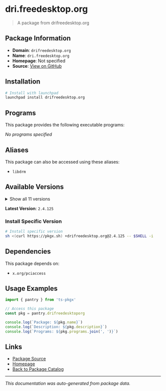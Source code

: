 # dri.freedesktop.org

> A package from drifreedesktop.org

## Package Information

- **Domain**: `drifreedesktop.org`
- **Name**: `dri.freedesktop.org`
- **Homepage**: Not specified
- **Source**: [View on GitHub](https://github.com/pkgxdev/pantry/tree/main/projects/dri.freedesktop.org/package.yml)

## Installation

```bash
# Install with launchpad
launchpad install drifreedesktop.org
```

## Programs

This package provides the following executable programs:

*No programs specified*

## Aliases

This package can also be accessed using these aliases:

- `libdrm`

## Available Versions

<details>
<summary>Show all 11 versions</summary>

- `2.4.125`, `2.4.124`, `2.4.123`, `2.4.122`, `2.4.121`
- `2.4.120`, `2.4.119`, `2.4.118`, `2.4.117`, `2.4.116`
- `2.4.100`

</details>

**Latest Version**: `2.4.125`

### Install Specific Version

```bash
# Install specific version
sh <(curl https://pkgx.sh) +drifreedesktop.org@2.4.125 -- $SHELL -i
```

## Dependencies

This package depends on:

- `x.org/pciaccess`

## Usage Examples

```typescript
import { pantry } from 'ts-pkgx'

// Access this package
const pkg = pantry.drifreedesktoporg

console.log(`Package: ${pkg.name}`)
console.log(`Description: ${pkg.description}`)
console.log(`Programs: ${pkg.programs.join(', ')}`)
```

## Links

- [Package Source](https://github.com/pkgxdev/pantry/tree/main/projects/dri.freedesktop.org/package.yml)
- [Homepage](#)
- [Back to Package Catalog](../package-catalog.md)

---

*This documentation was auto-generated from package data.*
